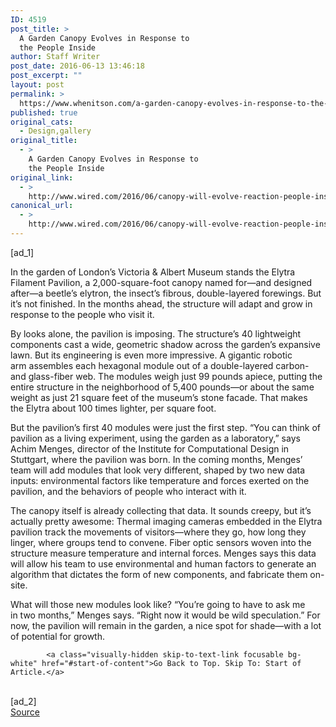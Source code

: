 ```yaml
---
ID: 4519
post_title: >
  A Garden Canopy Evolves in Response to
  the People Inside
author: Staff Writer
post_date: 2016-06-13 13:46:18
post_excerpt: ""
layout: post
permalink: >
  https://www.whenitson.com/a-garden-canopy-evolves-in-response-to-the-people-inside/
published: true
original_cats:
  - Design,gallery
original_title:
  - >
    A Garden Canopy Evolves in Response to
    the People Inside
original_link:
  - >
    http://www.wired.com/2016/06/canopy-will-evolve-reaction-people-inside/
canonical_url:
  - >
    http://www.wired.com/2016/06/canopy-will-evolve-reaction-people-inside/
---
```

 [ad_1]
<br><div id=""><p>In the garden of London’s Victoria &amp; Albert Museum stands the Elytra Filament Pavilion, a 2,000-square-foot canopy named for—and designed after—a beetle’s elytron, the insect’s fibrous, double-layered forewings. But it’s not finished. In the months ahead, the structure will adapt and grow in response to the people who visit it.</p>
<p>By looks alone, the pavilion is imposing. The structure’s 40 lightweight components cast a wide, geometric shadow across the garden’s expansive lawn. But its engineering is even more impressive. A gigantic robotic arm assembles each hexagonal module out of a double-layered carbon- and glass-fiber web. The modules weigh just 99 pounds apiece, putting the entire structure in the neighborhood of 5,400 pounds—or about the same weight as just 21 square feet of the museum’s stone facade. That makes the Elytra about 100 times lighter, per square foot.</p>
<p>But the pavilion’s first 40 modules were just the first step. “You can think of pavilion as a living experiment, using the garden as a laboratory,” says Achim Menges, director of the Institute for Computational Design in Stuttgart, where the pavilion was born. In the coming months, Menges’ team will add modules that look very different, shaped by two new data inputs: environmental factors like temperature and forces exerted on the pavilion, and the behaviors of people who interact with it.</p>
<p>The canopy itself is already collecting that data. It sounds creepy, but it’s actually pretty awesome: Thermal imaging cameras embedded in the Elytra pavilion track the movements of visitors—where they go, how long they linger, where groups tend to convene. Fiber optic sensors woven into the structure measure temperature and internal forces. Menges says this data will allow his team to use environmental and human factors to generate an algorithm that dictates the form of new components, and fabricate them on-site.</p>
<p>What will those new modules look like? “You’re going to have to ask me in two months,” Menges says. “Right now it would be wild speculation.” For now, the pavilion will remain in the garden, a nice spot for shade—with a lot of potential for growth.</p>

			<a class="visually-hidden skip-to-text-link focusable bg-white" href="#start-of-content">Go Back to Top. Skip To: Start of Article.</a>

			
</div>
<br>[ad_2]
<br><a href="http://www.wired.com/2016/06/canopy-will-evolve-reaction-people-inside/">Source </a>
